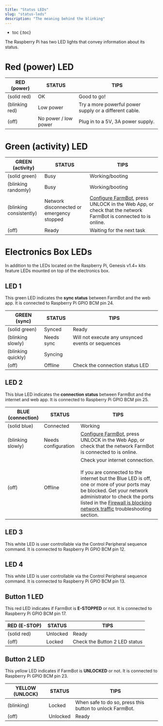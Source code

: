 ```yaml
---
title: "Status LEDs"
slug: "status-leds"
description: "The meaning behind the blinking"
---
```


* toc
{:toc}

The Raspberry Pi has two LED lights that convey information about its status.

# Red (power) LED

|RED (power)                   |STATUS                        |TIPS                          |
|------------------------------|------------------------------|------------------------------|
|<span class="fa fa-circle led red"></span> (solid red)|OK                            |Good to go!
|<span class="fa fa-sun-o led red"></span> (blinking red)|Low power                     |Try a more powerful power supply or a different cable.
|<span class="fa fa-circle-thin led red"></span>  (off)|No power / low power          |Plug in to a 5V, 3A power supply.

# Green (activity) LED

|GREEN (activity)              |STATUS                        |TIPS                          |
|------------------------------|------------------------------|------------------------------|
|<span class="fa fa-circle led green"></span> (solid green)|Busy                          |Working/booting
|<span class="fa fa-sun-o led green"></span> (blinking randomly)|Busy                          |Working/booting
|<span class="fa fa-sun-o led green"></span> (blinking consistently)|Network disconnected or emergency stopped|[Configure FarmBot](configurator.md), press <span class="fb-button fb-yellow">UNLOCK</span> in the Web App, or check that the network FarmBot is connected to is online.
|<span class="fa fa-circle-thin led green"></span> (off)|Ready                         |Waiting for the next task



# Electronics Box LEDs

In addition to the LEDs located on the Raspberry Pi, Genesis v1.4+ kits feature LEDs mounted on top of the electronics box.

## LED 1
This green LED indicates the **sync status** between FarmBot and the web app. It is connected to Raspberry Pi GPIO BCM pin 24.

|GREEN (sync)                  |STATUS                        |TIPS                          |
|------------------------------|------------------------------|------------------------------|
|<span class="fa fa-circle led green"></span> (solid green)|Synced                        |Ready
|<span class="fa fa-sun-o led green"></span> (blinking slowly)|Needs sync                    |Will not execute any unsynced events or sequences
|<span class="fa fa-sun-o led green"></span> (blinking quickly)|Syncing                       |
|<span class="fa fa-circle-thin led green"></span> (off)|Offline                       |Check the connection status LED

## LED 2
This blue LED indicates the **connection status** between FarmBot and the internet and web app. It is connected to Raspberry Pi GPIO BCM pin 25.

|BLUE (connection)             |STATUS                        |TIPS                          |
|------------------------------|------------------------------|------------------------------|
|<span class="fa fa-circle saucer blue"></span> (solid blue)|Connected                     |Working
|<span class="fa fa-sun-o led blue"></span> (blinking slowly)|Needs configuration           |[Configure FarmBot](configurator.md), press <span class="fb-button fb-yellow">UNLOCK</span> in the Web App, or check that the network FarmBot is connected to is online.
|<span class="fa fa-circle-thin led blue"></span> (off)|Offline                       |Check your internet connection.<br><br>If you are connected to the internet but the Blue LED is off, one or more of your ports may be blocked. Get your network administrator to check the ports listed in the [Firewall is blocking network traffic](../../Extras/troubleshooting/connecting-farmbot-to-the-web-app.md#6-firewall-is-blocking-network-traffic) troubleshooting section.

## LED 3
This white LED is user controllable via the <span class="fb-step fb-write-pin">Control Peripheral</span> sequence command. It is connected to Raspberry Pi GPIO BCM pin 12.

## LED 4
This white LED is user controllable via the <span class="fb-step fb-write-pin">Control Peripheral</span> sequence command. It is connected to Raspberry Pi GPIO BCM pin 13.

## Button 1 LED
This red LED indicates if FarmBot is **E-STOPPED** or not. It is connected to Raspberry Pi GPIO BCM pin 17.

|RED (E-STOP)                  |STATUS                        |TIPS                          |
|------------------------------|------------------------------|------------------------------|
|<span class="fa fa-circle led red"></span> (solid red)|Unlocked                      |Ready
|<span class="fa fa-circle-thin led red"></span> (off)|Locked                        |Check the Button 2 LED status

## Button 2 LED
This yellow LED indicates if FarmBot is **UNLOCKED** or not. It is connected to Raspberry Pi GPIO BCM pin 23.

|YELLOW (UNLOCK)               |STATUS                        |TIPS                          |
|------------------------------|------------------------------|------------------------------|
|<span class="fa fa-sun-o led orange"></span> (blinking)|Locked                        |When safe to do so, press this button to unlock FarmBot.
|<span class="fa fa-circle-thin led orange"></span> (off)|Unlocked                      |Ready

